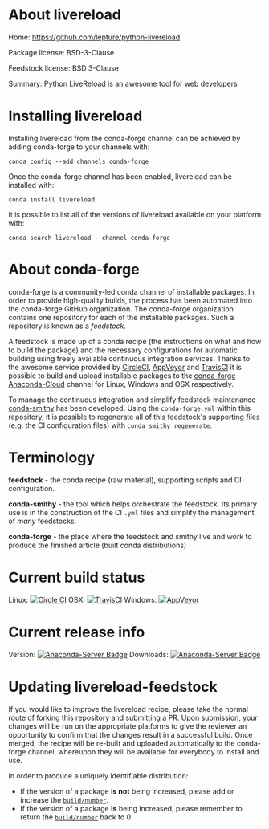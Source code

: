 About livereload
================

Home: https://github.com/lepture/python-livereload

Package license: BSD-3-Clause

Feedstock license: BSD 3-Clause

Summary: Python LiveReload is an awesome tool for web developers



Installing livereload
=====================

Installing livereload from the conda-forge channel can be achieved by adding conda-forge to your channels with:

```
conda config --add channels conda-forge
```

Once the conda-forge channel has been enabled, livereload can be installed with:

```
conda install livereload
```

It is possible to list all of the versions of livereload available on your platform with:

```
conda search livereload --channel conda-forge
```


About conda-forge
=================

conda-forge is a community-led conda channel of installable packages.
In order to provide high-quality builds, the process has been automated into the
conda-forge GitHub organization. The conda-forge organization contains one repository 
for each of the installable packages. Such a repository is known as a *feedstock*.

A feedstock is made up of a conda recipe (the instructions on what and how to build
the package) and the necessary configurations for automatic building using freely
available continuous integration services. Thanks to the awesome service provided by
[CircleCI](https://circleci.com/), [AppVeyor](http://www.appveyor.com/)
and [TravisCI](https://travis-ci.org/) it is possible to build and upload installable
packages to the [conda-forge](https://anaconda.org/conda-forge)
[Anaconda-Cloud](http://docs.anaconda.org/) channel for Linux, Windows and OSX respectively.

To manage the continuous integration and simplify feedstock maintenance
[conda-smithy](http://github.com/conda-forge/conda-smithy) has been developed.
Using the ``conda-forge.yml`` within this repository, it is possible to regenerate all of
this feedstock's supporting files (e.g. the CI configuration files) with ``conda smithy regenerate``.


Terminology
===========

**feedstock** - the conda recipe (raw material), supporting scripts and CI configuration.

**conda-smithy** - the tool which helps orchestrate the feedstock.
                   Its primary use is in the construction of the CI ``.yml`` files
                   and simplify the management of *many* feedstocks.

**conda-forge** - the place where the feedstock and smithy live and work to
                  produce the finished article (built conda distributions)

Current build status
====================

Linux: [![Circle CI](https://circleci.com/gh/conda-forge/livereload-feedstock.svg?style=svg)](https://circleci.com/gh/conda-forge/livereload-feedstock)
OSX: [![TravisCI](https://travis-ci.org/conda-forge/livereload-feedstock.svg?branch=master)](https://travis-ci.org/conda-forge/livereload-feedstock) 
Windows: [![AppVeyor](https://ci.appveyor.com/api/projects/status/github/conda-forge/livereload-feedstock?svg=True)](https://ci.appveyor.com/project/conda-forge/livereload-feedstock/branch/master)

Current release info
====================
Version: [![Anaconda-Server Badge](https://anaconda.org/conda-forge/livereload/badges/version.svg)](https://anaconda.org/conda-forge/livereload)
Downloads: [![Anaconda-Server Badge](https://anaconda.org/conda-forge/livereload/badges/downloads.svg)](https://anaconda.org/conda-forge/livereload)


Updating livereload-feedstock
=============================

If you would like to improve the livereload recipe, please take the normal
route of forking this repository and submitting a PR. Upon submission, your changes will
be run on the appropriate platforms to give the reviewer an opportunity to confirm that the
changes result in a successful build. Once merged, the recipe will be re-built and uploaded
automatically to the conda-forge channel, whereupon they will be available for everybody to
install and use.

In order to produce a uniquely identifiable distribution:
 * If the version of a package **is not** being increased, please add or increase
   the [``build/number``](http://conda.pydata.org/docs/building/meta-yaml.html#build-number-and-string). 
 * If the version of a package **is** being increased, please remember to return
   the [``build/number``](http://conda.pydata.org/docs/building/meta-yaml.html#build-number-and-string)
   back to 0.
